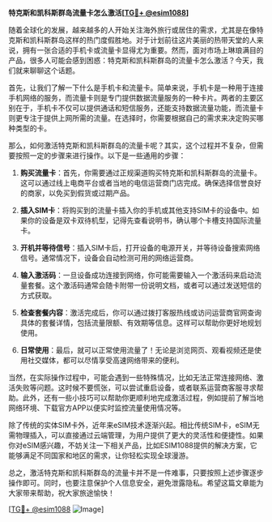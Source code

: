 **特克斯和凯科斯群岛流量卡怎么激活[[TG💪+ @esim1088](https://t.me/s/esim1088)]**

随着全球化的发展，越来越多的人开始关注海外旅行或居住的需求，尤其是在像特克斯和凯科斯群岛这样的热门度假胜地。对于计划前往这片美丽的热带天堂的人来说，拥有一张合适的手机卡或流量卡显得尤为重要。然而，面对市场上琳琅满目的产品，很多人可能会感到困惑：特克斯和凯科斯群岛的流量卡怎么激活？今天，我们就来聊聊这个话题。

首先，让我们了解一下什么是手机卡和流量卡。简单来说，手机卡是一种用于连接手机网络的服务，而流量卡则是专门提供数据流量服务的一种卡片。两者的主要区别在于，手机卡不仅可以提供通话和短信服务，还能支持数据流量功能，而流量卡则更专注于提供上网所需的流量。在选择时，你需要根据自己的需求来决定购买哪种类型的卡。

那么，如何激活特克斯和凯科斯群岛的流量卡呢？其实，这个过程并不复杂，但需要按照一定的步骤来进行操作。以下是一些通用的步骤：

1. **购买流量卡**：首先，你需要通过正规渠道购买特克斯和凯科斯群岛的流量卡。这可以通过线上电商平台或者当地的电信运营商门店完成。确保选择信誉良好的商家，以免买到假货或过期产品。

2. **插入SIM卡**：将购买到的流量卡插入你的手机或其他支持SIM卡的设备中。如果你的设备是双卡双待机型，记得先查看说明书，确认哪个卡槽支持国际流量卡。

3. **开机并等待信号**：插入SIM卡后，打开设备的电源开关，并等待设备搜索网络信号。通常情况下，设备会自动检测可用的网络运营商。

4. **输入激活码**：一旦设备成功连接到网络，你可能需要输入一个激活码来启动流量套餐。这个激活码通常会随卡附带一份说明文档，或者可以通过发送短信的方式获取。

5. **检查套餐内容**：激活完成后，你可以通过拨打客服热线或访问运营商官网查询具体的套餐详情，包括流量限额、有效期等信息。这样可以帮助你更好地规划使用。

6. **日常使用**：最后，就可以正常使用流量了！无论是浏览网页、观看视频还是使用社交媒体，都可以尽情享受高速网络带来的便利。

当然，在实际操作过程中，可能会遇到一些特殊情况，比如无法正常连接网络、激活失败等问题。这时候不要慌张，可以尝试重启设备，或者联系运营商客服寻求帮助。此外，还有一些小技巧可以帮助你更顺利地完成激活过程，例如提前了解当地网络环境、下载官方APP以便实时监控流量使用情况等。

除了传统的实体SIM卡外，近年来eSIM技术逐渐兴起。相比传统SIM卡，eSIM无需物理插入，可以直接通过云端管理，为用户提供了更大的灵活性和便捷性。如果你对eSIM感兴趣，不妨关注一下相关产品，比如ESIM1088提供的解决方案，它能够满足不同国家和地区的需求，让你轻松实现全球漫游。

总之，激活特克斯和凯科斯群岛的流量卡并不是一件难事，只要按照上述步骤逐步操作即可。同时，也要注意保护个人信息安全，避免泄露隐私。希望这篇文章能为大家带来帮助，祝大家旅途愉快！

[[TG💪+ @esim1088](https://t.me/s/esim1088) ![Image](https://i.postimg.cc/4NQfJmqS/Snipaste-2025-05-13-00-14-12.png)]